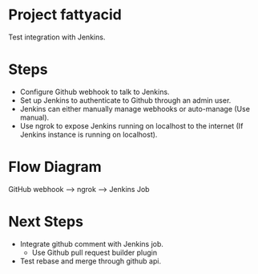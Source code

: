 # Project fattyacid
Test integration with Jenkins.

# Steps
- Configure Github webhook to talk to Jenkins.
- Set up Jenkins to authenticate to Github through an admin user.
- Jenkins can either manually manage webhooks or auto-manage (Use manual).
- Use ngrok to expose Jenkins running on localhost to the internet (If Jenkins instance is running on localhost).

# Flow Diagram
GitHub webhook --> ngrok --> Jenkins Job

# Next Steps
- Integrate github comment with Jenkins job.
  - Use Github pull request builder plugin
- Test rebase and merge through github api.
